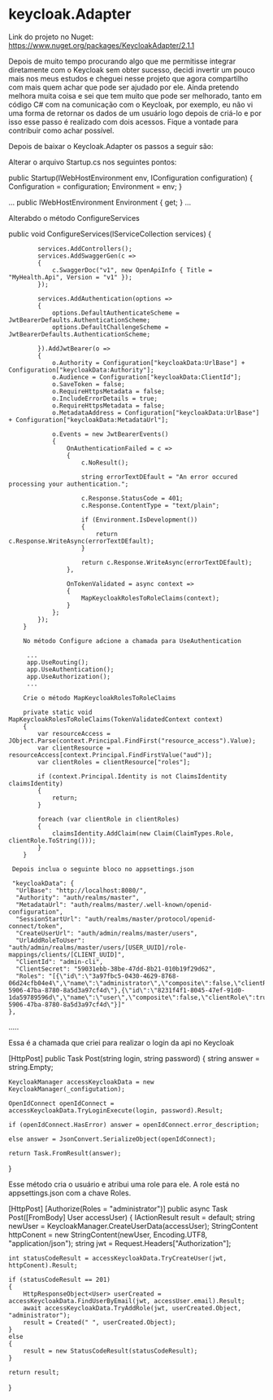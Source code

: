 # keycloak.Adapter

Link do projeto no Nuget:
https://www.nuget.org/packages/KeycloakAdapter/2.1.1

Depois de muito tempo procurando algo que me permitisse integrar diretamente com o Keycloak sem obter sucesso, decidi invertir um pouco mais nos meus estudos e 
cheguei nesse projeto que agora compartilho com mais quem achar que pode ser ajudado por ele.
Ainda pretendo melhora muita coisa e sei que tem muito que pode ser melhorado, tanto em código C# com na comunicação com o Keycloak, por exemplo, eu não vi uma forma de retornar 
os dados de um usuário logo depois de criá-lo e por isso esse passo é realizado com dois acessos. 
Fique a vontade para contribuir como achar possível. 

Depois de baixar o Keycloak.Adapter os passos a seguir são:

Alterar o arquivo Startup.cs nos seguintes pontos:

 public Startup(IWebHostEnvironment env, IConfiguration configuration)
 {
    Configuration = configuration;
    Environment = env;
 }
 
 ...
 public IWebHostEnvironment Environment { get; }
 ...

Alterabdo o método ConfigureServices

public void ConfigureServices(IServiceCollection services)
        {

            services.AddControllers();
            services.AddSwaggerGen(c =>
            {
                c.SwaggerDoc("v1", new OpenApiInfo { Title = "MyHealth.Api", Version = "v1" });
            });

            services.AddAuthentication(options =>
            {
                options.DefaultAuthenticateScheme = JwtBearerDefaults.AuthenticationScheme;
                options.DefaultChallengeScheme = JwtBearerDefaults.AuthenticationScheme;

            }).AddJwtBearer(o =>
            {
                o.Authority = Configuration["keycloakData:UrlBase"] + Configuration["keycloakData:Authority"];
                o.Audience = Configuration["keycloakData:ClientId"];
                o.SaveToken = false;
                o.RequireHttpsMetadata = false;
                o.IncludeErrorDetails = true;
                o.RequireHttpsMetadata = false;
                o.MetadataAddress = Configuration["keycloakData:UrlBase"] + Configuration["keycloakData:MetadataUrl"];

                o.Events = new JwtBearerEvents()
                {
                    OnAuthenticationFailed = c =>
                    {
                        c.NoResult();

                        string errorTextDEfault = "An error occured processing your authentication.";

                        c.Response.StatusCode = 401;
                        c.Response.ContentType = "text/plain";

                        if (Environment.IsDevelopment())
                        {
                            return c.Response.WriteAsync(errorTextDEfault);
                        }

                        return c.Response.WriteAsync(errorTextDEfault);
                    },

                    OnTokenValidated = async context =>
                    {
                        MapKeycloakRolesToRoleClaims(context);
                    }
                };
            });
        }
        
        No método Configure adcione a chamada para UseAuthentication
        
         ...
         app.UseRouting();
         app.UseAuthentication();
         app.UseAuthorization();
         ...
        
        Crie o método MapKeycloakRolesToRoleClaims
        
        private static void MapKeycloakRolesToRoleClaims(TokenValidatedContext context)
        {
            var resourceAccess = JObject.Parse(context.Principal.FindFirst("resource_access").Value);
            var clientResource = resourceAccess[context.Principal.FindFirstValue("aud")];
            var clientRoles = clientResource["roles"];

            if (context.Principal.Identity is not ClaimsIdentity claimsIdentity)
            {
                return;
            }

            foreach (var clientRole in clientRoles)
            {
                claimsIdentity.AddClaim(new Claim(ClaimTypes.Role, clientRole.ToString()));
            }
        }
        
     Depois inclua o seguinte bloco no appsettings.json
     
     "keycloakData": {
      "UrlBase": "http://localhost:8080/",
      "Authority": "auth/realms/master",
      "MetadataUrl": "auth/realms/master/.well-known/openid-configuration",
      "SessionStartUrl": "auth/realms/master/protocol/openid-connect/token",
      "CreateUserUrl": "auth/admin/realms/master/users",
      "UrlAddRoleToUser": "auth/admin/realms/master/users/[USER_UUID]/role-mappings/clients/[CLIENT_UUID]",
      "ClientId": "admin-cli",
      "ClientSecret": "59031ebb-38be-47dd-8b21-010b19f29d62",
      "Roles": "[{\"id\":\"3a97fbc5-0430-4629-8768-06d24cfb04e4\",\"name\":\"administrator\",\"composite\":false,\"clientRole\":true,\"containerId\":\"f0fbec81-5906-47ba-8780-8a5d3a97cf4d\"},{\"id\":\"8231f4f1-8045-47ef-91d0-1da59789596d\",\"name\":\"user\",\"composite\":false,\"clientRole\":true,\"containerId\":\"f0fbec81-5906-47ba-8780-8a5d3a97cf4d\"}]"
    },

.....

Essa é a chamada que criei para realizar o login da api no Keycloak

[HttpPost]
public Task<string> Post(string login, string password)
{
    string answer = string.Empty;

    KeycloakManager accessKeycloakData = new KeycloakManager(_configutation);

    OpenIdConnect openIdConnect = accessKeycloakData.TryLoginExecute(login, password).Result;

    if (openIdConnect.HasError) answer = openIdConnect.error_description;

    else answer = JsonConvert.SerializeObject(openIdConnect);

    return Task.FromResult(answer);
}

Esse método cria o usuário e atribui uma role para ele.
A role está no appsettings.json com a chave Roles.

[HttpPost]
[Authorize(Roles = "administrator")]
public async Task<IActionResult> Post([FromBody] User accessUser)
{
    IActionResult result = default;
    string newUser = KeycloakManager.CreateUserData(accessUser);
    StringContent httpConent = new StringContent(newUser, Encoding.UTF8, "application/json");
    string jwt = Request.Headers["Authorization"];

    int statusCodeResult = accessKeycloakData.TryCreateUser(jwt, httpConent).Result;

    if (statusCodeResult == 201)
    {
        HttpResponseObject<User> userCreated = accessKeycloakData.FindUserByEmail(jwt, accessUser.email).Result;
        await accessKeycloakData.TryAddRole(jwt, userCreated.Object, "administrator");
        result = Created(" ", userCreated.Object);
    }
    else
    {
        result = new StatusCodeResult(statusCodeResult);
    }

    return result;
}
    
